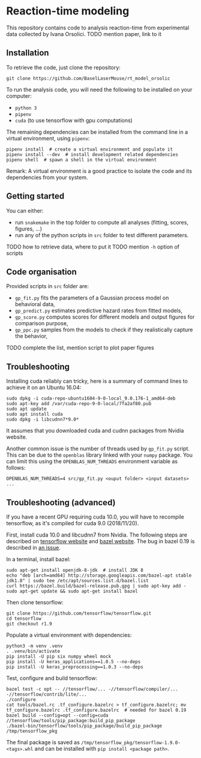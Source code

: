 # Reaction-time modeling

This repository contains code to analysis reaction-time from experimental data
collected by Ivana Orsolici.
TODO mention paper, link to it


## Installation

To retrieve the code, just clone the repository:
```
git clone https://github.com/BaselLaserMouse/rt_model_orsolic
```

To run the analysis code, you will need the following to be installed on your
computer:

- `python 3`
- `pipenv`
- `cuda` (to use tensorflow with gpu computations)

The remaining dependencies can be installed from the command line in a virtual
environment, using `pipenv`:
```
pipenv install  # create a virtual environment and populate it
pipenv install --dev  # install development related dependencies
pipenv shell  # spawn a shell in the virtual environment
```

Remark: A virtual environment is a good practice to isolate the code and its
dependencies from your system.


## Getting started

You can either:

- run `snakemake` in the top folder to compute all analyses (fitting, scores,
  figures, ...)
- run any of the python scripts in `src` folder to test different parameters.

TODO how to retrieve data, where to put it
TODO mention `-h` option of scripts


## Code organisation

Provided scripts in `src` folder are:

- `gp_fit.py` fits the parameters of a Gaussian process model on behavioral
  data,
- `gp_predict.py` estimates predictive hazard rates from fitted models,
- `gp_score.py` computes scores for different models and output figures for
  comparison purpose,
- `gp_ppc.py` samples from the models to check if they realistically capture
  the behavior,

TODO complete the list, mention script to plot paper figures


## Troubleshooting

Installing cuda reliably can tricky, here is a summary of command lines to
achieve it on an Ubuntu 16.04:
```
sudo dpkg -i cuda-repo-ubuntu1604-9-0-local_9.0.176-1_amd64-deb
sudo apt-key add /var/cuda-repo-9-0-local/7fa2af80.pub
sudo apt update
sudo apt install cuda
sudo dpkg -i libcudnn7*9.0*
```

It assumes that you downloaded cuda and cudnn packages from Nvidia website.

Another common issue is the number of threads used by `gp_fit.py` script. This
can be due to the `openblas` library linked with your `numpy` package. You can
limit this using the `OPENBLAS_NUM_THREADS` environment variable as follows:
```
OPENBLAS_NUM_THREADS=4 src/gp_fit.py <ouput folder> <input datasets> ...
```

## Troubleshooting (advanced)

If you have a recent GPU requiring cuda 10.0, you will have to recompile
tensorflow, as it's compiled for cuda 9.0 (2018/11/20).

First, install cuda 10.0 and libcudnn7 from Nvidia. The following steps are
described on [tensorflow website](https://www.tensorflow.org/install/source)
and [bazel website](https://docs.bazel.build/versions/master/install-ubuntu.html).
The bug in bazel 0.19 is described in [an issue](https://github.com/tensorflow/tensorflow/issues/23401).

In a terminal, install bazel:
```
sudo apt-get install openjdk-8-jdk  # install JDK 8
echo "deb [arch=amd64] http://storage.googleapis.com/bazel-apt stable jdk1.8" | sudo tee /etc/apt/sources.list.d/bazel.list
curl https://bazel.build/bazel-release.pub.gpg | sudo apt-key add -
sudo apt-get update && sudo apt-get install bazel
```

Then clone tensorflow:
```
git clone https://github.com/tensorflow/tensorflow.git
cd tensorflow
git checkout r1.9
```

Populate a virtual environment with dependencies:
```
python3 -m venv .venv
. .venv/bin/activate
pip install -U pip six numpy wheel mock
pip install -U keras_applications==1.0.5 --no-deps
pip install -U keras_preprocessing==1.0.3 --no-deps
```

Test, configure and build tensorflow:
```
bazel test -c opt -- //tensorflow/... -//tensorflow/compiler/... -//tensorflow/contrib/lite/...
./configure
cat tools/bazel.rc .tf_configure.bazelrc > tf_configure.bazelrc; mv tf_configure.bazelrc .tf_configure.bazelrc  # needed for bazel 0.19
bazel build --config=opt --config=cuda //tensorflow/tools/pip_package:build_pip_package
./bazel-bin/tensorflow/tools/pip_package/build_pip_package /tmp/tensorflow_pkg
```

The final package is saved as `/tmp/tensorflow_pkg/tensorflow-1.9.0-<tags>.whl`
and can be installed with `pip install <package path>`.
